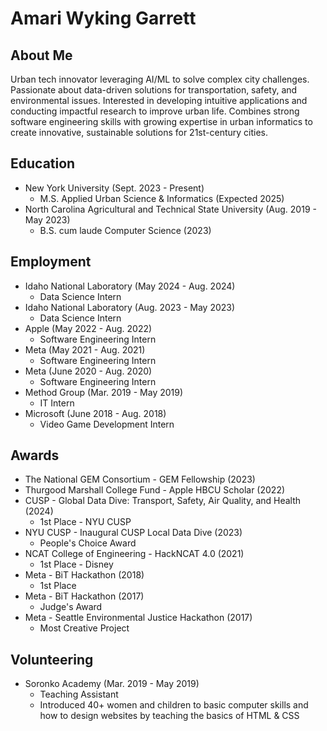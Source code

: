 # Amari Wyking Garrett

##  About Me
Urban tech innovator leveraging AI/ML to solve complex city challenges. Passionate about data-driven solutions for transportation, safety, and environmental issues. Interested in developing intuitive applications and conducting impactful research to improve urban life. Combines strong software engineering skills with growing expertise in urban informatics to create innovative, sustainable solutions for 21st-century cities.

## Education

* New York University (Sept. 2023 - Present)
	+ M.S. Applied Urban Science & Informatics (Expected 2025)
* North Carolina Agricultural and Technical State University (Aug. 2019 - May 2023)
	+ B.S. cum laude Computer Science (2023)

## Employment

* Idaho National Laboratory (May 2024 - Aug. 2024)
	+ Data Science Intern
* Idaho National Laboratory (Aug. 2023 - May 2023)
	+ Data Science Intern
* Apple (May 2022 - Aug. 2022)
	+ Software Engineering Intern
* Meta (May 2021 - Aug. 2021)
	+ Software Engineering Intern
* Meta (June 2020 - Aug. 2020)
	+ Software Engineering Intern
* Method Group (Mar. 2019 - May 2019)
	+ IT Intern
* Microsoft (June 2018 - Aug. 2018)
	+ Video Game Development Intern

## Awards

* The National GEM Consortium - GEM Fellowship (2023)
* Thurgood Marshall College Fund - Apple HBCU Scholar (2022)
* CUSP - Global Data Dive: Transport, Safety, Air Quality, and Health (2024)
	+ 1st Place - NYU CUSP
* NYU CUSP - Inaugural CUSP Local Data Dive (2023)
	+ People's Choice Award
* NCAT College of Engineering - HackNCAT 4.0 (2021)
	+ 1st Place - Disney
* Meta - BiT Hackathon (2018)
	+ 1st Place
* Meta - BiT Hackathon (2017)
	+ Judge's Award
* Meta - Seattle Environmental Justice Hackathon (2017)
	+ Most Creative Project

## Volunteering

* Soronko Academy (Mar. 2019 - May 2019)
	+ Teaching Assistant
	+ Introduced 40+ women and children to basic computer skills and how to design websites by teaching the basics of HTML & CSS
